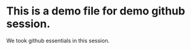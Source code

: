 # This is a demo file for demo github session.

<p>
	We took github essentials in this session.
</p>
